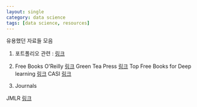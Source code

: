 ```yaml
---
layout: single
category: data science
tags: [data science, resources]
---
```

유용했던 자료들 모음
1. 포트폴리오 관련 : [링크](https://towardsdatascience.com/how-to-build-a-data-science-portfolio-5f566517c79c)

2. Free Books
O'Reilly [링크](https://www.oreilly.com/data/free/)
Green Tea Press [링크](https://greenteapress.com/wp/)
Top Free Books for Deep learning [링크](https://www.kdnuggets.com/2018/04/top-free-books-deep-learning.html)
CASI [링크](https://web.stanford.edu/~hastie/CASI/order.html)


3. Journals

JMLR [링크](http://www.jmlr.org/)
